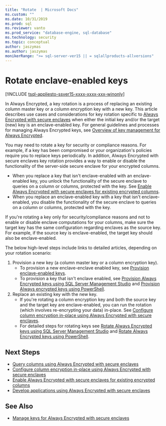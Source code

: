 ```yaml
---
title: "Rotate  | Microsoft Docs"
ms.custom: ""
ms.date: 10/31/2019
ms.prod: sql
ms.reviewer: vanto
ms.prod_service: "database-engine, sql-database"
ms.technology: security
ms.topic: conceptual
author: jaszymas
ms.author: jaszymas
monikerRange: ">= sql-server-ver15 || = sqlallproducts-allversions"
---
```

# Rotate enclave-enabled keys
[!INCLUDE [tsql-appliesto-ssver15-xxxx-xxxx-xxx-winonly](../../../includes/tsql-appliesto-ssver15-xxxx-xxxx-xxx-winonly.md)]

In Always Encrypted, a key rotation is a process of replacing an existing column master key or a column encryption key with a new key. This article describes use cases and considerations for key rotation specific to  [Always Encrypted with secure enclaves](always-encrypted-enclaves.md) when either the initial key and/or the target (new) key is an enclave-enabled key. For general guidelines and processes for managing Always Encrypted keys, see [Overview of key management for Always Encrypted](overview-of-key-management-for-always-encrypted.md). 

You may need to rotate a key for security or compliance reasons. For example, if a key has been compromised or your organization's policies require you to replace keys periodically. In addition, Always Encrypted with secure enclaves key rotation provides a way to enable or disable the functionality of the server-side secure enclave for your encrypted columns.
- When you replace a key that isn't enclave-enabled with an enclave-enabled key, you unlock the functionality of the secure enclave to queries on a column or columns, protected with the key. See [Enable Always Encrypted with secure enclaves for existing encrypted columns](always-encrypted-enclaves-enable-for-encrypted-columns.md).
 - When you replace an enclave-enabled key with a key that isn't enclave-enabled, you disable the functionality of the secure enclave to queries on a column or columns, protected with the key.

If you're rotating a key only for security/compliance reasons and not to enable or disable enclave computations for your columns, make sure the target key has the same configuration regarding enclaves as the source key. For example, if the source key is enclave-enabled, the target key should also be enclave-enabled.

The below high-level steps include links to detailed articles, depending on your rotation scenario:

1. Provision a new key (a column master key or a column encryption key).
    - To provision a new enclave-enclave enabled key, see [Provision enclave-enabled keys](always-encrypted-enclaves-provision-keys.md).
    - To provision a key that isn't enclave enabled, see [Provision Always Encrypted keys using SQL Server Management Studio](configure-always-encrypted-keys-using-ssms.md) and [Provision Always encrypted keys using PowerShell](configure-always-encrypted-keys-using-powershell.md).
2. Replace an existing key with the new key.
    - If you're rotating a column encryption key and both the source key and the target key are enclave-enabled, you can run the rotation (which involves re-encrypting your data) in-place. See [Configure column encryption in-place using Always Encrypted with secure enclaves](always-encrypted-enclaves-configure-encryption.md).
    - For detailed steps for rotating keys see [Rotate Always Encrypted keys using SQL Server Management Studio](rotate-always-encrypted-keys-using-ssms.md) and [Rotate Always Encrypted keys using PowerShell](rotate-always-encrypted-keys-using-powershell.md).

    
## Next Steps
- [Query columns using Always Encrypted with secure enclaves](always-encrypted-enclaves-query-columns.md)
- [Configure column encryption in-place using Always Encrypted with secure enclaves](always-encrypted-enclaves-configure-encryption.md)
- [Enable Always Encrypted with secure enclaves for existing encrypted columns](always-encrypted-enclaves-enable-for-encrypted-columns.md)
- [Develop applications using Always Encrypted with secure enclaves](always-encrypted-enclaves-client-development.md)  

## See Also  
- [Manage keys for Always Encrypted with secure enclaves](always-encrypted-enclaves-manage-keys.md)

